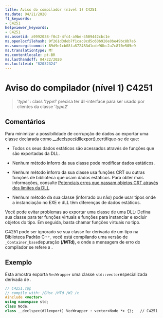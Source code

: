 ```yaml
---
title: Aviso do compilador (nível 1) C4251
ms.date: 04/21/2020
f1_keywords:
- C4251
helpviewer_keywords:
- C4251
ms.assetid: a9992038-f0c2-4fc4-a9be-4509442cbc1e
ms.openlocfilehash: 9f261d3deb7f1cac8cd5c60b920e0be49bc8b7a6
ms.sourcegitcommit: 89d9e1cb08fa872483d1cde98bc2a7c870e505e9
ms.translationtype: MT
ms.contentlocale: pt-BR
ms.lasthandoff: 04/22/2020
ms.locfileid: "82032324"
---
```

# <a name="compiler-warning-level-1-c4251"></a>Aviso do compilador (nível 1) C4251

> '*type*' : class '*type1*' precisa ter dll-interface para ser usado por clientes da classe '*type2*'

## <a name="remarks"></a>Comentários

Para minimizar a possibilidade de corrupção de dados ao exportar uma classe declarada como [__declspec(dllexport),](../../cpp/dllexport-dllimport.md)certifique-se de que:

- Todos os seus dados estáticos são acessados através de funções que são exportadas da DLL.

- Nenhum método inforro da sua classe pode modificar dados estáticos.

- Nenhum método inforro da sua classe usa funções CRT ou outras funções de biblioteca que usam dados estáticos. Para obter mais informações, consulte [Potenciais erros que passam objetos CRT através dos limites da DLL](../../c-runtime-library/potential-errors-passing-crt-objects-across-dll-boundaries.md).

- Nenhum método da sua classe (inforrado ou não) pode usar tipos onde a instanciação no EXE e dLL têm diferenças de dados estáticos.

Você pode evitar problemas ao exportar uma classe de uma DLL: Defina sua classe para ter funções virtuais e funções para instanciar e excluir objetos do tipo. Em seguida, basta chamar funções virtuais no tipo.

C4251 pode ser ignorado se sua classe for derivada de um tipo na Biblioteca Padrão C++, você está compilando uma versão de `_Container_base`depuração **(/MTd),** e onde a mensagem de erro do compilador se refere a .

## <a name="example"></a>Exemplo

Esta amostra exporta `VecWrapper` uma classe `std::vector`especializada derivada de .

```cpp
// C4251.cpp
// compile with: /EHsc /MTd /W2 /c
#include <vector>
using namespace std;
class Node;
class __declspec(dllexport) VecWrapper : vector<Node *> {};   // C4251
```
